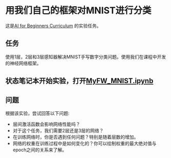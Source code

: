 # 用我们自己的框架对MNIST进行分类

这是[AI for Beginners Curriculum](https://github.com/microsoft/ai-for-beginners) 的实验任务。

## 任务

使用1层，2层和3层感知器解决MNIST手写数字分类问题。使用我们在课程中开发的神经网络框架。

## 状态笔记本开始实验，打开[MyFW_MNIST.ipynb](MyFW_MNIST.ipynb)

## 问题

根据该实验，尝试回答以下问题:

- 层间激活函数会影响网络性能吗？
- 对于这个任务，我们需要2层还是3层的网络？
- 在训练网络时，你是否遇到任何问题？特别是随着层数的增加。
- 网络的权重在训练过程中是如何变化的？你可以绘制权重的最大绝对值与epoch之间的关系来了解。